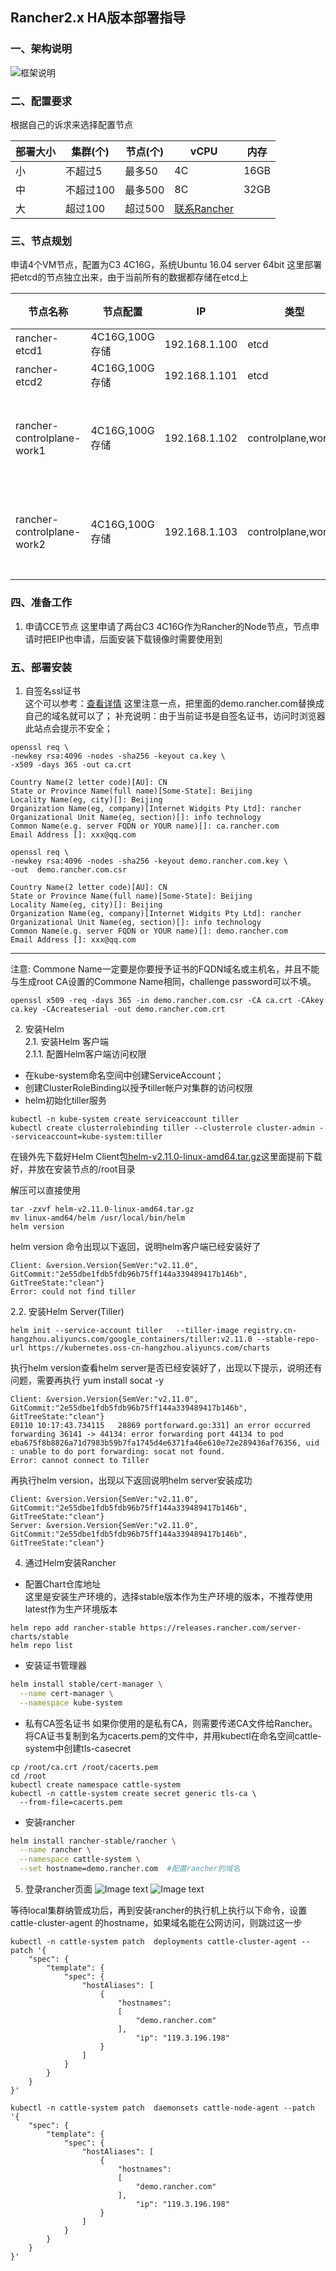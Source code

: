 ## Rancher2.x HA版本部署指导
### 一、架构说明  
![框架说明](./images/rancher-ha.jpg)
### 二、配置要求   

根据自己的诉求来选择配置节点

| 部署大小 | 集群(个) | 节点(个)|vCPU|内存|  
| ----- | --------- | ----------- | ------- |------- |  
|小	|不超过5	|最多50	|4C	|16GB|  
|中	|不超过100	|最多500	|8C	|32GB|  
|大	|超过100	|超过500	|[联系Rancher](https://www.cnrancher.com/contact/)| |

### 三、节点规划  

申请4个VM节点，配置为C3 4C16G，系统Ubuntu 16.04 server 64bit
这里部署把etcd的节点独立出来，由于当前所有的数据都存储在etcd上

| 节点名称 | 节点配置 | IP | 类型 | 备注 |  
| ----- | ----- | --------- | ----------- | ------- |
| rancher-etcd1 |4C16G,100G存储	|192.168.1.100	|etcd	|	|
| rancher-etcd2 |4C16G,100G存储	|192.168.1.101	|etcd	|	|
| rancher-controlplane-work1 |4C16G,100G存储	|192.168.1.102	|controlplane,worker	| 管理面,数据面	|
| rancher-controlplane-work2 |4C16G,100G存储	|192.168.1.103	|controlplane,worker	| 管理面,数据面	|

### 四、准备工作 
1. 申请CCE节点 
这里申请了两台C3 4C16G作为Rancher的Node节点，节点申请时把EIP也申请，后面安装下载镜像时需要使用到


### 五、部署安装  
1. 自签名ssl证书  
这个可以参考：[查看详情](https://www.cnrancher.com/docs/rancher/v2.x/cn/installation/self-signed-ssl/)  这里注意一点，把里面的demo.rancher.com替换成自己的域名就可以了；
补充说明：由于当前证书是自签名证书，访问时浏览器此站点会提示不安全；
```
openssl req \
-newkey rsa:4096 -nodes -sha256 -keyout ca.key \
-x509 -days 365 -out ca.crt

Country Name(2 letter code)[AU]: CN
State or Province Name(full name)[Some-State]: Beijing
Locality Name(eg, city)[]: Beijing
Organization Name(eg, company)[Internet Widgits Pty Ltd]: rancher
Organizational Unit Name(eg, section)[]: info technology
Common Name(e.g. server FQDN or YOUR name)[]: ca.rancher.com
Email Address []: xxx@qq.com
```
```
openssl req \
-newkey rsa:4096 -nodes -sha256 -keyout demo.rancher.com.key \
-out  demo.rancher.com.csr

Country Name(2 letter code)[AU]: CN
State or Province Name(full name)[Some-State]: Beijing
Locality Name(eg, city)[]: Beijing
Organization Name(eg, company)[Internet Widgits Pty Ltd]: rancher
Organizational Unit Name(eg, section)[]: info technology
Common Name(e.g. server FQDN or YOUR name)[]: demo.rancher.com
Email Address []: xxx@qq.com
```
***
注意: Commone Name一定要是你要授予证书的FQDN域名或主机名，并且不能与生成root CA设置的Commone Name相同，challenge password可以不填。
```
openssl x509 -req -days 365 -in demo.rancher.com.csr -CA ca.crt -CAkey ca.key -CAcreateserial -out demo.rancher.com.crt
```

2. 安装Helm  
2.1. 安装Helm 客户端  
2.1.1. 配置Helm客户端访问权限  
- 在kube-system命名空间中创建ServiceAccount；
- 创建ClusterRoleBinding以授予tiller帐户对集群的访问权限
- helm初始化tiller服务
```
kubectl -n kube-system create serviceaccount tiller
kubectl create clusterrolebinding tiller --clusterrole cluster-admin --serviceaccount=kube-system:tiller
```
在镜外先下载好Helm Client包[helm-v2.11.0-linux-amd64.tar.gz](https://storage.googleapis.com/kubernetes-helm/helm-v2.11.0-linux-amd64.tar.gz)这里面提前下载好，并放在安装节点的/root目录

解压可以直接使用
```
tar -zxvf helm-v2.11.0-linux-amd64.tar.gz
mv linux-amd64/helm /usr/local/bin/helm
helm version
```
helm version 命令出现以下返回，说明helm客户端已经安装好了
```
Client: &version.Version{SemVer:"v2.11.0", GitCommit:"2e55dbe1fdb5fdb96b75ff144a339489417b146b", GitTreeState:"clean"}
Error: could not find tiller
```
2.2. 安装Helm Server(Tiller)   
```
helm init --service-account tiller   --tiller-image registry.cn-hangzhou.aliyuncs.com/google_containers/tiller:v2.11.0 --stable-repo-url https://kubernetes.oss-cn-hangzhou.aliyuncs.com/charts
```
执行helm version查看helm server是否已经安装好了，出现以下提示，说明还有问题，需要再执行 yum install socat -y
```
Client: &version.Version{SemVer:"v2.11.0", GitCommit:"2e55dbe1fdb5fdb96b75ff144a339489417b146b", GitTreeState:"clean"}
E0110 10:17:43.734115   28869 portforward.go:331] an error occurred forwarding 36141 -> 44134: error forwarding port 44134 to pod eba675f8b8826a71d7983b59b7fa1745d4e6371fa46e610e72e289436af76356, uid : unable to do port forwarding: socat not found.
Error: cannot connect to Tiller
```
再执行helm version，出现以下返回说明helm server安装成功
```
Client: &version.Version{SemVer:"v2.11.0", GitCommit:"2e55dbe1fdb5fdb96b75ff144a339489417b146b", GitTreeState:"clean"}
Server: &version.Version{SemVer:"v2.11.0", GitCommit:"2e55dbe1fdb5fdb96b75ff144a339489417b146b", GitTreeState:"clean"}
```

4. 通过Helm安装Rancher 
- 配置Chart仓库地址  
这里是安装生产环境的，选择stable版本作为生产环境的版本，不推荐使用latest作为生产环境版本
```
helm repo add rancher-stable https://releases.rancher.com/server-charts/stable
helm repo list
``` 
- 安装证书管理器  
```sh 
helm install stable/cert-manager \
  --name cert-manager \
  --namespace kube-system
``` 
- 私有CA签名证书
如果你使用的是私有CA，则需要传递CA文件给Rancher。
将CA证书复制到名为cacerts.pem的文件中，并用kubectl在命名空间cattle-system中创建tls-casecret
```
cp /root/ca.crt /root/cacerts.pem
cd /root
kubectl create namespace cattle-system
kubectl -n cattle-system create secret generic tls-ca \
  --from-file=cacerts.pem
```

- 安装rancher 
```sh
helm install rancher-stable/rancher \
  --name rancher \
  --namespace cattle-system \
  --set hostname=demo.rancher.com  #配置rancher的域名
``` 

5. 登录rancher页面
![Image text](./images/rancher-login.jpg)
![Image text](./images/rancher-home.jpg)

等待local集群纳管成功后，再到安装rancher的执行机上执行以下命令，设置 cattle-cluster-agent 的hostname，如果域名能在公网访问，则跳过这一步

```
kubectl -n cattle-system patch  deployments cattle-cluster-agent --patch '{
    "spec": {
        "template": {
            "spec": {
                "hostAliases": [
                    {
                        "hostnames":
                        [
                            "demo.rancher.com"
                        ],
                            "ip": "119.3.196.198"
                    }
                ]
            }
        }
    }
}'

kubectl -n cattle-system patch  daemonsets cattle-node-agent --patch '{
    "spec": {
        "template": {
            "spec": {
                "hostAliases": [
                    {
                        "hostnames":
                        [
                            "demo.rancher.com"
                        ],
                            "ip": "119.3.196.198"
                    }
                ]
            }
        }
    }
}'
```



